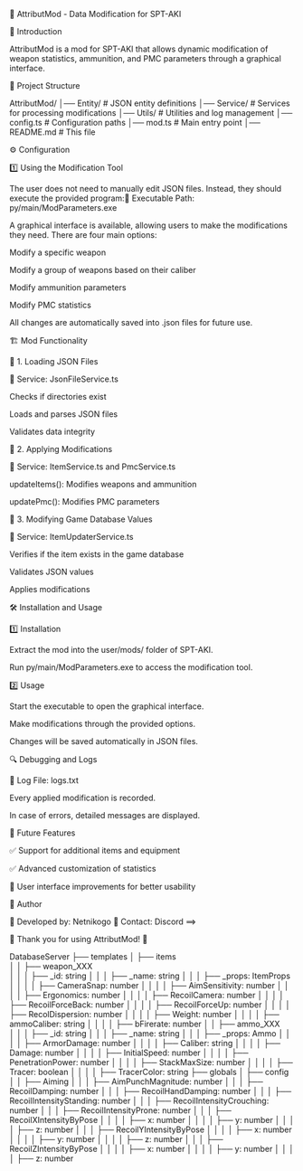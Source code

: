 📖 AttributMod - Data Modification for SPT-AKI

🚀 Introduction

AttributMod is a mod for SPT-AKI that allows dynamic modification
of weapon statistics, ammunition, and PMC parameters through a graphical interface.

📂 Project Structure

AttributMod/
│── Entity/                 # JSON entity definitions
│── Service/                # Services for processing modifications
│── Utils/                  # Utilities and log management
│── config.ts               # Configuration paths
│── mod.ts                  # Main entry point
│── README.md               # This file

⚙️ Configuration

1️⃣ Using the Modification Tool

The user does not need to manually edit JSON files. Instead, 
they should execute the provided program:📂 Executable Path: py/main/ModParameters.exe

A graphical interface is available, allowing users to make the modifications they need. There are four main options:

Modify a specific weapon

Modify a group of weapons based on their caliber

Modify ammunition parameters

Modify PMC statistics

All changes are automatically saved into .json files for future use.

🏗️ Mod Functionality

📌 1. Loading JSON Files

📁 Service: JsonFileService.ts

Checks if directories exist

Loads and parses JSON files

Validates data integrity

📌 2. Applying Modifications

📁 Service: ItemService.ts and PmcService.ts

updateItems(): Modifies weapons and ammunition

updatePmc(): Modifies PMC parameters

📌 3. Modifying Game Database Values

📁 Service: ItemUpdaterService.ts

Verifies if the item exists in the game database

Validates JSON values

Applies modifications

🛠️ Installation and Usage

1️⃣ Installation

Extract the mod into the user/mods/ folder of SPT-AKI.

Run py/main/ModParameters.exe to access the modification tool.

2️⃣ Usage

Start the executable to open the graphical interface.

Make modifications through the provided options.

Changes will be saved automatically in JSON files.

🔍 Debugging and Logs

📁 Log File: logs.txt

Every applied modification is recorded.

In case of errors, detailed messages are displayed.

🎯 Future Features

✅ Support for additional items and equipment

✅ Advanced customization of statistics

🚀 User interface improvements for better usability

📝 Author

👤 Developed by: Netnikogo
📧 Contact: Discord ==> 

🚀 Thank you for using AttributMod! 🎯


DatabaseServer
├── templates
│   ├── items                
│   │   ├── weapon_XXX      
│   │   │   ├── _id: string
│   │   │   ├── _name: string
│   │   │   ├── _props: ItemProps
│   │   │   │   ├── CameraSnap: number
│   │   │   │   ├── AimSensitivity: number
│   │   │   │   ├── Ergonomics: number
│   │   │   │   ├── RecoilCamera: number
│   │   │   │   ├── RecoilForceBack: number
│   │   │   │   ├── RecoilForceUp: number
│   │   │   │   ├── RecolDispersion: number
│   │   │   │   ├── Weight: number
│   │   │   │   ├── ammoCaliber: string
│   │   │   │   ├── bFirerate: number
│   │   ├── ammo_XXX        
│   │   │   ├── _id: string
│   │   │   ├── _name: string
│   │   │   ├── _props: Ammo
│   │   │   │   ├── ArmorDamage: number
│   │   │   │   ├── Caliber: string
│   │   │   │   ├── Damage: number
│   │   │   │   ├── InitialSpeed: number
│   │   │   │   ├── PenetrationPower: number
│   │   │   │   ├── StackMaxSize: number
│   │   │   │   ├── Tracer: boolean
│   │   │   │   ├── TracerColor: string
├── globals
│   ├── config
│   │   ├── Aiming
│   │   │   ├── AimPunchMagnitude: number
│   │   │   ├── RecoilDamping: number
│   │   │   ├── RecoilHandDamping: number
│   │   │   ├── RecoilIntensityStanding: number
│   │   │   ├── RecoilIntensityCrouching: number
│   │   │   ├── RecoilIntensityProne: number
│   │   │   ├── RecoilXIntensityByPose
│   │   │   │   ├── x: number
│   │   │   │   ├── y: number
│   │   │   │   ├── z: number
│   │   │   ├── RecoilYIntensityByPose
│   │   │   │   ├── x: number
│   │   │   │   ├── y: number
│   │   │   │   ├── z: number
│   │   │   ├── RecoilZIntensityByPose
│   │   │   │   ├── x: number
│   │   │   │   ├── y: number
│   │   │   │   ├── z: number
